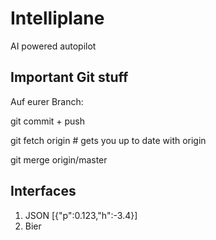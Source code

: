 # Intelliplane
AI powered autopilot 

## Important Git stuff
Auf eurer Branch: 

git commit + push

git fetch origin        # gets you up to date with origin

git merge origin/master

## Interfaces
1. JSON [{"p":0.123,"h":-3.4}]
2. Bier